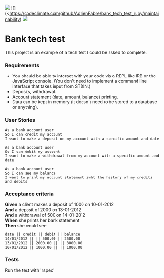 ![](https://travis-ci.org/AdrienFabre/bank_tech_test_ruby.svg?branch=master)
![](<https://codeclimate.com/github/AdrienFabre/bank_tech_test_ruby/maintainability)
![]("https://codeclimate.com/github/AdrienFabre/bank_tech_test_ruby/test_coverage)
# Bank tech test

This project is an example of a tech test I could be asked to complete. 

### Requirements

* You should be able to interact with your code via a REPL like IRB or the JavaScript console.  (You don't need to implement a command line interface that takes input from STDIN.)
* Deposits, withdrawal.
* Account statement (date, amount, balance) printing.
* Data can be kept in memory (it doesn't need to be stored to a database or anything).

### User Stories 

```
As a bank account user
So I can credit my account
I want to make a deposit on my account with a specific amount and date

As a bank account user
So I can debit my account
I want to make a withdrawal from my account with a specific amount and date

As a bank account user 
So I can see my balance
I want to print my account statement iwht the history of my credits and debits
```

### Acceptance criteria

**Given** a client makes a deposit of 1000 on 10-01-2012  
**And** a deposit of 2000 on 13-01-2012  
**And** a withdrawal of 500 on 14-01-2012  
**When** she prints her bank statement  
**Then** she would see

```
date || credit || debit || balance
14/01/2012 || || 500.00 || 2500.00
13/01/2012 || 2000.00 || || 3000.00
10/01/2012 || 1000.00 || || 1000.00
```

### Tests

Run the test with 'rspec'

